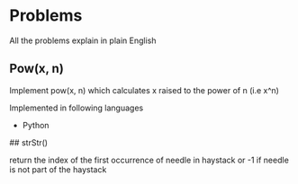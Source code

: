 # Problems

All the problems explain in plain English

## Pow(x, n)

Implement pow(x, n) which calculates x raised to the power of n (i.e x^n)

Implemented in following languages

- Python

## strStr()

return the index of the first occurrence of needle in haystack or -1
if needle is not part of the haystack